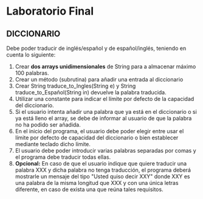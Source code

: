 # Laboratorio Final

## DICCIONARIO
Debe poder traducir de inglés/español y de español/inglés, teniendo en cuenta lo
siguiente:

1. Crear **dos arrays unidimensionales** de String para a almacenar máximo 100
palabras.
2. Crear un método (subrutina) para añadir una entrada al diccionario
3. Crear String traduce_to_Ingles(String e) y String traduce_to_Español(String
in) devuelve la palabra traducida.
4. Utilizar una constante para indicar el límite por defecto de la capacidad del
diccionario.
5. Si el usuario intenta añadir una palabra que ya está en el diccionario o si ya
está lleno el array, se debe de informar al usuario de que la palabra no ha
podido ser añadida.
6. En el inicio del programa, el usuario debe poder elegir entre usar el límite por
defecto de capacidad del diccionario o bien establecer mediante teclado dicho
límite.
7. El usuario debe poder introducir varias palabras separadas por comas y el
programa debe traducir todas ellas.
8. **Opcional:** En caso de que el usuario indique que quiere traducir una palabra
XXX y dicha palabra no tenga traducción, el programa deberá mostrarle un
mensaje del tipo "Usted quiso decir XXY" donde XXY es una palabra de la
misma longitud que XXX y con una única letras diferente, en caso de exista una
que reúna tales requisitos.
